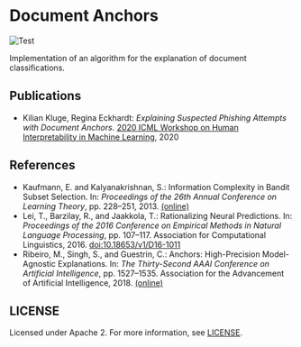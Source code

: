 # Document Anchors
![Test](https://github.com/kluge-ai/docanchors/workflows/Test/badge.svg?branch=master)

Implementation of an algorithm for the explanation of document classifications.

## Publications
- Kilian Kluge, Regina Eckhardt: *Explaining Suspected Phishing Attempts with Document Anchors.* [2020 ICML Workshop on Human Interpretability in Machine Learning](https://sites.google.com/view/whi2020/home), 2020

## References
- Kaufmann, E. and Kalyanakrishnan, S.: Information Complexity in Bandit Subset Selection. In: *Proceedings of
the 26th Annual Conference on Learning Theory*, pp. 228–251, 2013. [(online)](http://proceedings.mlr.press/v30/Kaufmann13.html)
- Lei, T., Barzilay, R., and Jaakkola, T.: Rationalizing Neural Predictions. In: *Proceedings of the 2016 Conference
on Empirical Methods in Natural Language Processing*, pp. 107–117. Association for Computational Linguistics, 2016. [doi:10.18653/v1/D16-1011](https://doi.org/10.18653/v1/D16-1011)
- Ribeiro, M., Singh, S., and Guestrin, C.: Anchors: High-Precision Model-Agnostic Explanations. In: *The Thirty-Second AAAI Conference on Artificial Intelligence*, pp. 1527–1535. Association for the
Advancement of Artificial Intelligence, 2018. [(online)](https://www.aaai.org/ocs/index.php/AAAI/AAAI18/paper/view/16982/15850)

## LICENSE
Licensed under Apache 2. For more information, see [LICENSE](/LICENSE).
